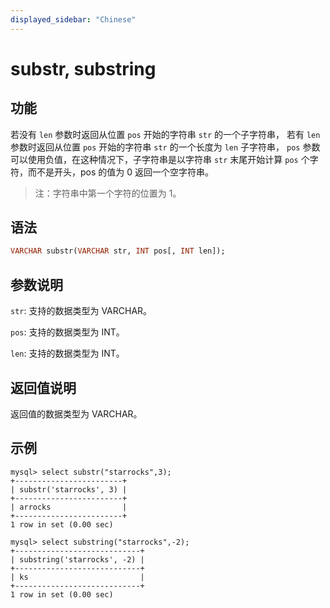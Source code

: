 ```yaml
---
displayed_sidebar: "Chinese"
---
```


# substr, substring

## 功能

若没有 `len` 参数时返回从位置 `pos` 开始的字符串 `str` 的一个子字符串， 若有 `len` 参数时返回从位置 `pos` 开始的字符串 `str` 的一个长度为 `len` 子字符串， `pos` 参数可以使用负值，在这种情况下，子字符串是以字符串 `str` 末尾开始计算 `pos` 个字符，而不是开头，pos 的值为 0 返回一个空字符串。

> 注：字符串中第一个字符的位置为 1。

## 语法

```Haskell
VARCHAR substr(VARCHAR str, INT pos[, INT len]);
```

## 参数说明

`str`: 支持的数据类型为 VARCHAR。

`pos`: 支持的数据类型为 INT。

`len`: 支持的数据类型为 INT。

## 返回值说明

返回值的数据类型为 VARCHAR。

## 示例

```Plain Text
mysql> select substr("starrocks",3);
+------------------------+
| substr('starrocks', 3) |
+------------------------+
| arrocks                |
+------------------------+
1 row in set (0.00 sec)

mysql> select substring("starrocks",-2);
+----------------------------+
| substring('starrocks', -2) |
+----------------------------+
| ks                         |
+----------------------------+
1 row in set (0.00 sec)
```
